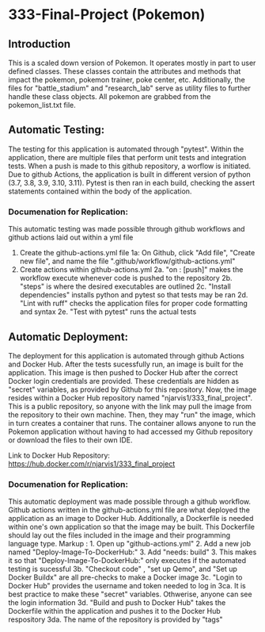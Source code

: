 # 333-Final-Project (Pokemon)

## Introduction
This is a scaled down version of Pokemon. It operates mostly in part to user defined classes. These classes contain the attributes and methods that impact the pokemon, pokemon trainer, poke center, etc. Additionally, the files for "battle_stadium" and "research_lab" serve as utility files to further handle these class objects. All pokemon are grabbed from the pokemon_list.txt file.

## Automatic Testing:
The testing for this application is automated through "pytest". Within the application, there are multiple files that perform unit tests and integration tests. When a push is made to this github repository, a worflow is initiated. Due to github Actions, the application is built in different version of python (3.7, 3.8, 3.9, 3.10, 3.11). Pytest is then ran in each build, checking the assert statements contained within the body of the application.

### Documenation for Replication:
This automatic testing was made possible through github workflows and github actions laid out within a yml file
1. Create the github-actions.yml file
  1a: On Github, click "Add file", "Create new file", and name the file ".github/workflow/github-actions.yml"
2. Create actions within github-actions.yml
  2a. "on : [push]" makes the workflow execute whenever code is pushed to the repository
  2b. "steps" is where the desired executables are outlined
  2c. "Install dependencies" installs python and pytest so that tests may be ran
  2d. "Lint with ruff" checks the application files for proper code formatting and syntax
  2e. "Test with pytest" runs the actual tests

## Automatic Deployment:
The deployment for this application is automated through github Actions and Docker Hub. After the tests sucessfully run, an image is built for the application. This image is then pushed to Docker Hub after the correct Docker login credentials are provided. These credentials are hidden as "secret" variables, as provided by Github for this repository. Now, the image resides within a Docker Hub repository named "njarvis1/333_final_project". This is a public repository, so anyone with the link may pull the image from the repository to their own machine. Then, they may "run" the image, which in turn creates a container that runs. The container allows anyone to run the Pokemon application without having to had accessed my Github repository or download the files to their own IDE.

Link to Docker Hub Repository: https://hub.docker.com/r/njarvis1/333_final_project

### Documenation for Replication:
This automatic deployment was made possible through a github workflow. Github actions written in the github-actions.yml file are what deployed the application as an image to Docker Hub. Additionally, a Dockerfile is needed within one's own application so that the image may be built. This Dockerfile should lay out the files included in the image and their programming language type.
Markup : 1. Open up "github-actions.yml"
         2. Add a new job named "Deploy-Image-To-DockerHub:"
         3. Add "needs: build"
             3. This makes it so that "Deploy-Image-To-DockerHub:" only executes if the automated testing is sucessful
             3b. "Checkout code" , "set up Qemo", and "Set up Docker Buildx" are all pre-checks to make a Docker image
             3c. "Login to Docker Hub" provides the username and token needed to log in
    3ca. It is best practice to make these "secret" variables. Othwerise, anyone can see the login information
  3d. "Build and push to Docker Hub" takes the Dockerfile within the application and pushes it to the Docker Hub respository
    3da. The name of the repository is provided by "tags"
